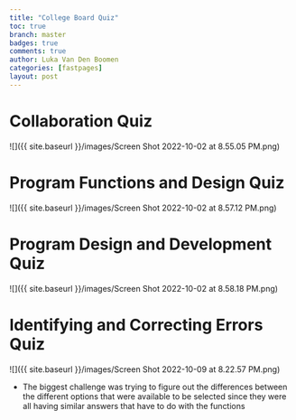 ```yaml
---
title: "College Board Quiz"
toc: true
branch: master
badges: true
comments: true
author: Luka Van Den Boomen
categories: [fastpages]
layout: post
---
```



# Collaboration Quiz

![]({{ site.baseurl }}/images/Screen Shot 2022-10-02 at 8.55.05 PM.png)

# Program Functions and Design Quiz

![]({{ site.baseurl }}/images/Screen Shot 2022-10-02 at 8.57.12 PM.png)

# Program Design and Development Quiz

![]({{ site.baseurl }}/images/Screen Shot 2022-10-02 at 8.58.18 PM.png)

# Identifying and Correcting Errors Quiz

![]({{ site.baseurl }}/images/Screen Shot 2022-10-09 at 8.22.57 PM.png)

- The biggest challenge was trying to figure out the differences between the different options that were available to be selected since they were all having similar answers that have to do with the functions